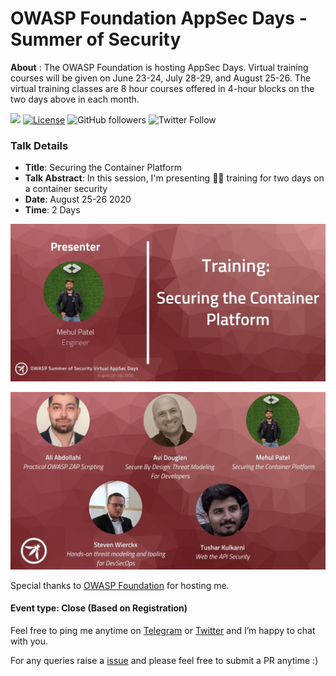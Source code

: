 # OWASP Foundation AppSec Days - Summer of Security

**About** : The OWASP Foundation is hosting AppSec Days. Virtual training courses will be given on June 23-24, July 28-29, and August 25-26. The virtual training classes are 8 hour courses offered in 4-hour blocks on the two days above in each month. 

[![](https://img.shields.io/badge/Mehul-Patel-brightgreen.svg?colorB=00ff00)](https://www.rowdymehul.com)
[![License](https://img.shields.io/badge/License-Apache%202.0-blue.svg)](https://opensource.org/licenses/Apache-2.0)
![GitHub followers](https://img.shields.io/github/followers/rowdymehul?style=social)
![Twitter Follow](https://img.shields.io/twitter/follow/rowdymehul?style=social)


### Talk Details 

* **Title**: Securing the Container Platform
* **Talk Abstract**: In this session, I'm presenting 🧑‍💻 training for two days on a container security 
* **Date**: August 25-26 2020
* **Time**: 2 Days 

![](images/mehul-patel.jpg)

![](images/owasp-speakers.jpg)

Special thanks to [OWASP Foundation](https://twitter.com/owasp) for hosting me.

#### Event type: Close (Based on Registration)

Feel free to ping me anytime on [Telegram](http://telegram.me/rowdymehul) or [Twitter](http://twitter.com/rowdymehul) and I’m happy to chat with you.

For any queries raise a [issue](https://github.com/rowdymehul/The-Hackers-Meetup-India-Webinar/issues) and please feel free to submit a PR anytime :)

